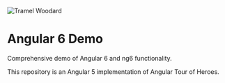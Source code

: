 ![Tramel Woodard](http://tramelwoodard.com/images/global/tlw_icon.png "Tramel Woodard")
# Angular 6 Demo
Comprehensive demo of Angular 6 and ng6 functionality.

This repository is an Angular 5 implementation of Angular Tour of Heroes.